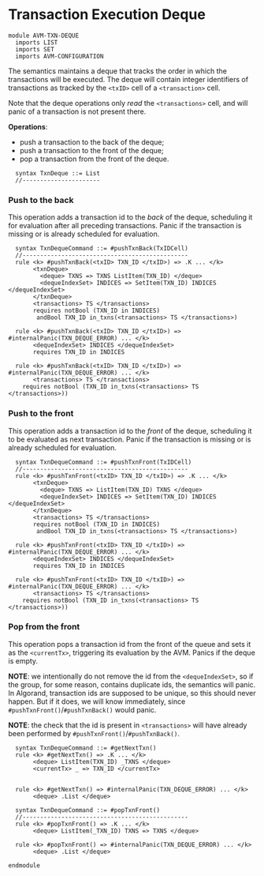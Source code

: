 Transaction Execution Deque
===========================

```k
module AVM-TXN-DEQUE
  imports LIST
  imports SET
  imports AVM-CONFIGURATION
```

The semantics maintains a deque that tracks the order in which the transactions will be executed.
The deque will contain integer identifiers of transactions as tracked by the `<txID>` cell
of a `<transaction>` cell.

Note that the deque operations only *read* the `<transactions>` cell, and will panic of a transaction
is not present there.

**Operations**:

* push a transaction to the back of the deque;
* push a transaction to the front of the deque;
* pop a transaction from the front of the deque.

```k
  syntax TxnDeque ::= List
  //----------------------
```

### Push to the back

This operation adds a transaction id to the *back* of the deque, scheduling it for evaluation
after all preceding transactions. Panic if the transaction is missing or is already
scheduled for evaluation.

```k
  syntax TxnDequeCommand ::= #pushTxnBack(TxIDCell)
  //-----------------------------------------------
  rule <k> #pushTxnBack(<txID> TXN_ID </txID>) => .K ... </k>
       <txnDeque>
         <deque> TXNS => TXNS ListItem(TXN_ID) </deque>
         <dequeIndexSet> INDICES => SetItem(TXN_ID) INDICES  </dequeIndexSet>
       </txnDeque>
       <transactions> TS </transactions>
       requires notBool (TXN_ID in INDICES)
        andBool TXN_ID in_txns(<transactions> TS </transactions>)

  rule <k> #pushTxnBack(<txID> TXN_ID </txID>) => #internalPanic(TXN_DEQUE_ERROR) ... </k>
       <dequeIndexSet> INDICES </dequeIndexSet>
       requires TXN_ID in INDICES

  rule <k> #pushTxnBack(<txID> TXN_ID </txID>) => #internalPanic(TXN_DEQUE_ERROR) ... </k>
       <transactions> TS </transactions>
    requires notBool (TXN_ID in_txns(<transactions> TS </transactions>))
```

### Push to the front

This operation adds a transaction id to the *front* of the deque, scheduling it
to be evaluated as next transaction. Panic if the transaction is missing or is already
scheduled for evaluation.

```k
  syntax TxnDequeCommand ::= #pushTxnFront(TxIDCell)
  //-----------------------------------------------
  rule <k> #pushTxnFront(<txID> TXN_ID </txID>) => .K ... </k>
       <txnDeque>
         <deque> TXNS => ListItem(TXN_ID) TXNS </deque>
         <dequeIndexSet> INDICES => SetItem(TXN_ID) INDICES  </dequeIndexSet>
       </txnDeque>
       <transactions> TS </transactions>
       requires notBool (TXN_ID in INDICES)
        andBool TXN_ID in_txns(<transactions> TS </transactions>)

  rule <k> #pushTxnFront(<txID> TXN_ID </txID>) => #internalPanic(TXN_DEQUE_ERROR) ... </k>
       <dequeIndexSet> INDICES </dequeIndexSet>
       requires TXN_ID in INDICES

  rule <k> #pushTxnFront(<txID> TXN_ID </txID>) => #internalPanic(TXN_DEQUE_ERROR) ... </k>
       <transactions> TS </transactions>
    requires notBool (TXN_ID in_txns(<transactions> TS </transactions>))
```

### Pop from the front

This operation pops a transaction id from the front of the queue and sets it as the
`<currentTx>`, triggering its evaluation by the AVM.
Panics if the deque is empty.

**NOTE**: we intentionally do not remove the id from the `<dequeIndexSet>`, so if the group,
for some reason, contains duplicate ids, the semantics will panic.
In Algorand, transaction ids are supposed to be unique, so this should never happen. But if it does,
we will know immediately, since `#pushTxnFront()`/`#pushTxnBack()` would panic.

**NOTE**: the check that the id is present in `<transactions>` will have already been performed by
`#pushTxnFront()`/`#pushTxnBack()`.

```k
  syntax TxnDequeCommand ::= #getNextTxn()
  rule <k> #getNextTxn() => .K ... </k>
       <deque> ListItem(TXN_ID) _TXNS </deque>
       <currentTx> _ => TXN_ID </currentTx>


  rule <k> #getNextTxn() => #internalPanic(TXN_DEQUE_ERROR) ... </k>
       <deque> .List </deque>

  syntax TxnDequeCommand ::= #popTxnFront()
  //-----------------------------------------------
  rule <k> #popTxnFront() => .K ... </k>
       <deque> ListItem(_TXN_ID) TXNS => TXNS </deque>

  rule <k> #popTxnFront() => #internalPanic(TXN_DEQUE_ERROR) ... </k>
       <deque> .List </deque>

endmodule
```

